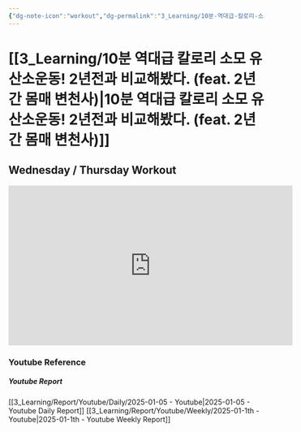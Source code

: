 ```yaml
---
{"dg-note-icon":"workout","dg-permalink":"3_Learning/10분-역대급-칼로리-소모-유산소운동!-2년전과-비교해봤다.-(feat.-2년간-몸매-변천사)","created-date":"2025-01-05 1:31:17 pm","date":"2025-01-05","type":"youtube","tags":["youtube","workout"],"aliases":null,"youtuber":"제이제이","channelName":"제이제이살롱드핏","link":"https://www.youtube.com/watch?v=KBJ7rxFemaE","img":"https://img.youtube.com/vi/KBJ7rxFemaE/0.jpg","dg-publish":true,"permalink":"/3_Learning/10분-역대급-칼로리-소모-유산소운동!-2년전과-비교해봤다.-(feat.-2년간-몸매-변천사)/","dgPassFrontmatter":true,"noteIcon":"workout"}
---
```


# [[3_Learning/10분 역대급 칼로리 소모 유산소운동! 2년전과 비교해봤다. (feat. 2년간 몸매 변천사)\|10분 역대급 칼로리 소모 유산소운동! 2년전과 비교해봤다. (feat. 2년간 몸매 변천사)]]
## Wednesday / Thursday Workout


<div class="container-root"><span></span></div><div><div class="container-root"><iframe width="560" height="315" src="https://www.youtube.com/embed/KBJ7rxFemaE" title="YouTube video player" frameborder="0" allow="accelerometer; autoplay; clipboard-write; encrypted-media; gyroscope; picture-in-picture; web-share" allowfullscreen=""></iframe></div></div>















### Youtube Reference
##### Youtube Report
[[3_Learning/Report/Youtube/Daily/2025-01-05 - Youtube\|2025-01-05 - Youtube Daily Report]]
[[3_Learning/Report/Youtube/Weekly/2025-01-1th - Youtube\|2025-01-1th - Youtube Weekly Report]]




